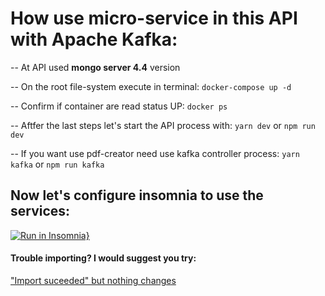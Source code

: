 # How use micro-service in this API with Apache Kafka:

-- At API used **mongo server 4.4** version

-- On the root file-system execute in terminal: `docker-compose up -d`

-- Confirm if container are read status UP: `docker ps`

-- Aftfer the last steps let's start the API process with: `yarn dev` or `npm run dev`

-- If you want use pdf-creator need use kafka controller process: `yarn kafka` or `npm run kafka`

## Now let's configure insomnia to use the services:

[![Run in Insomnia}](https://insomnia.rest/images/run.svg)](https://insomnia.rest/run/?label=Kafka-PDF%20API&uri=https%3A%2F%2Fraw.githubusercontent.com%2FUHZero%2FKafka_Node%2Fmain%2FInsomnia_2022-10-04.json)

#### Trouble importing? I would suggest you try:

["Import suceeded" but nothing changes](https://github.com/Kong/insomnia/issues/4274)
